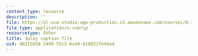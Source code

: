 ```yaml
---
content_type: resource
description: ''
file: https://ol-ocw-studio-app-production.s3.amazonaws.com/courses/8-334-statistical-mechanics-ii-statistical-physics-of-fields-spring-2014/d0215858249855c5bce6616822fe44ed_opL7d8vY0KA.vtt
file_type: application/x-subrip
resourcetype: Other
title: 3play caption file
uid: d0215858-2498-55c5-bce6-616822fe44ed
---
```

